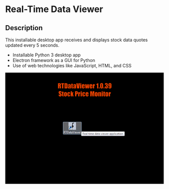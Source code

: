 # Real-Time Data Viewer

## Description
This installable desktop app receives and displays stock data quotes updated every 5 seconds.

* Installable Python 3 desktop app
* Electron framework as a GUI for Python
* Use of web technologies like JavaScript, HTML, and CSS

![Screenshot](/gif/rt_data_viewer.gif)
